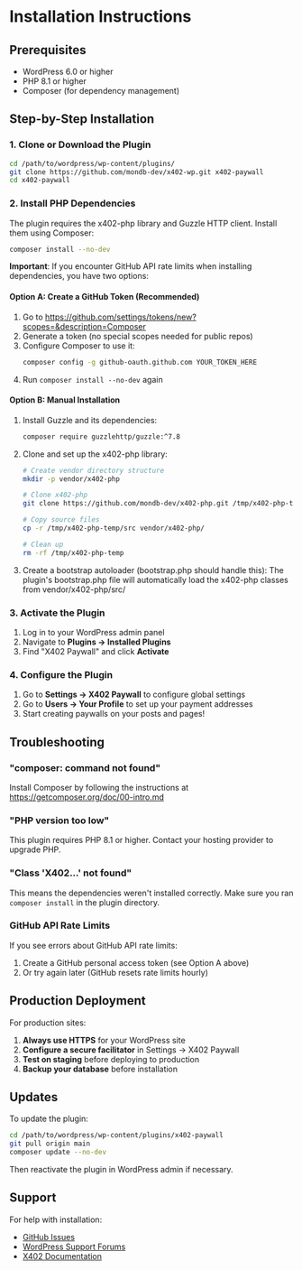 # Installation Instructions

## Prerequisites

- WordPress 6.0 or higher
- PHP 8.1 or higher
- Composer (for dependency management)

## Step-by-Step Installation

### 1. Clone or Download the Plugin

```bash
cd /path/to/wordpress/wp-content/plugins/
git clone https://github.com/mondb-dev/x402-wp.git x402-paywall
cd x402-paywall
```

### 2. Install PHP Dependencies

The plugin requires the x402-php library and Guzzle HTTP client. Install them using Composer:

```bash
composer install --no-dev
```

**Important**: If you encounter GitHub API rate limits when installing dependencies, you have two options:

#### Option A: Create a GitHub Token (Recommended)

1. Go to https://github.com/settings/tokens/new?scopes=&description=Composer
2. Generate a token (no special scopes needed for public repos)
3. Configure Composer to use it:
   ```bash
   composer config -g github-oauth.github.com YOUR_TOKEN_HERE
   ```
4. Run `composer install --no-dev` again

#### Option B: Manual Installation

1. Install Guzzle and its dependencies:
   ```bash
   composer require guzzlehttp/guzzle:^7.8
   ```

2. Clone and set up the x402-php library:
   ```bash
   # Create vendor directory structure
   mkdir -p vendor/x402-php
   
   # Clone x402-php
   git clone https://github.com/mondb-dev/x402-php.git /tmp/x402-php-temp
   
   # Copy source files
   cp -r /tmp/x402-php-temp/src vendor/x402-php/
   
   # Clean up
   rm -rf /tmp/x402-php-temp
   ```

3. Create a bootstrap autoloader (bootstrap.php should handle this):
   The plugin's bootstrap.php file will automatically load the x402-php classes from vendor/x402-php/src/

### 3. Activate the Plugin

1. Log in to your WordPress admin panel
2. Navigate to **Plugins → Installed Plugins**
3. Find "X402 Paywall" and click **Activate**

### 4. Configure the Plugin

1. Go to **Settings → X402 Paywall** to configure global settings
2. Go to **Users → Your Profile** to set up your payment addresses
3. Start creating paywalls on your posts and pages!

## Troubleshooting

### "composer: command not found"

Install Composer by following the instructions at https://getcomposer.org/doc/00-intro.md

### "PHP version too low"

This plugin requires PHP 8.1 or higher. Contact your hosting provider to upgrade PHP.

### "Class 'X402\...' not found"

This means the dependencies weren't installed correctly. Make sure you ran `composer install` in the plugin directory.

### GitHub API Rate Limits

If you see errors about GitHub API rate limits:
1. Create a GitHub personal access token (see Option A above)
2. Or try again later (GitHub resets rate limits hourly)

## Production Deployment

For production sites:

1. **Always use HTTPS** for your WordPress site
2. **Configure a secure facilitator** in Settings → X402 Paywall
3. **Test on staging** before deploying to production
4. **Backup your database** before installation

## Updates

To update the plugin:

```bash
cd /path/to/wordpress/wp-content/plugins/x402-paywall
git pull origin main
composer update --no-dev
```

Then reactivate the plugin in WordPress admin if necessary.

## Support

For help with installation:
- [GitHub Issues](https://github.com/mondb-dev/x402-wp/issues)
- [WordPress Support Forums](https://wordpress.org/support/)
- [X402 Documentation](https://x402.gitbook.io/x402)
